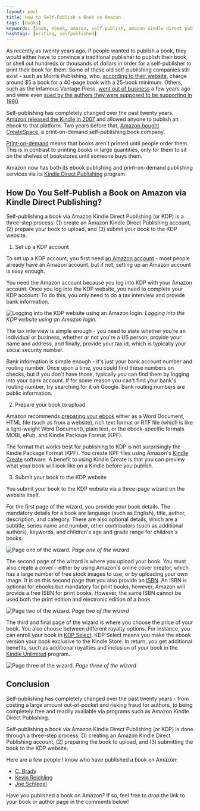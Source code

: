 ```yaml
---
layout: post
title: How to Self-Publish a Book on Amazon
tags: [books]
keywords: [book, ebook, amazon, self-publish, amazon kindle direct publishing, kindle direct publishing, kdp]
hashtags: [writing, selfpublished]
---
```


As recently as twenty years ago, if people wanted to publish a book, they would either have to convince a traditional publisher to publish their book, or shell out hundreds or thousands of dollars in order for a self-publisher to print their book for them. Some of these old self-publishing companies still exist - such as Morris Publishing, who, [according to their website](https://www.morrispublishing.com/pricing/paperback-books/), charge around $5 a book for a 40-page book with a 25-book minimum. Others, such as the infamous Vantage Press, [went out of business](
https://www.publishersweekly.com/pw/by-topic/industry-news/financial-reporting/article/55199-vantage-press-closes.html) a few years ago and were even [sued by the authors they were supposed to be supporting in 1990](https://www.nytimes.com/1990/04/07/nyregion/jurors-vanity-press-review-publisher-defrauded-authors.html).

Self-publishing has completely changed over the past twenty years. [Amazon released the Kindle in 2007](https://www.fool.com/investing/general/2007/11/27/why-kindle-will-change-the-world.aspx) and allowed anyone to publish an ebook to that platform. Two years before that, [Amazon bought CreateSpace](https://www.postandcourier.com/business/amazon-to-move-book-making-warehouse-in-north-charleston-cutting/article_5324cf8c-b5b1-11e6-aae8-fb1a4182e1f2.html), a print-on-demand self-publishing book company. 

[Print-on-demand](https://en.wikipedia.org/wiki/Print_on_demand) means that books aren't printed until people order them. This is in contrast to printing books in large quantities, only for them to sit on the shelves of bookstores until someone buys them.

Amazon now has both its ebook publishing and print-on-demand publishing services via its [Kindle Direct Publishing](https://kdp.amazon.com/) program.

## How Do You Self-Publish a Book on Amazon via Kindle Direct Publishing?

Self-publishing a book via Amazon Kindle Direct Publishing (or KDP) is a three-step process: (1) create an Amazon Kindle Direct Publishing account, (2) prepare your book to upload, and (3) submit your book to the KDP website.

1. Set up a KDP account

To set up a KDP account, you first need [an Amazon account](https://www.amazon.com/) - most people already have an Amazon account, but if not, setting up an Amazon account is easy enough.

You need the Amazon account because you log into KDP with your Amazon account. Once you log into the KDP website, you need to complete your KDP account. To do this, you only need to do a tax interview and provide bank information.

![Logging into the KDP website using an Amazon login.](/images/amazon-screenshots/kpd/kdp-login.png)
*Logging into the KDP website using an Amazon login.*

The tax interview is simple enough - you need to state whether you're an individual or business, whether or not you're a US person, provide your name and address, and finally, provide your tax id, which is typically your social security number.

Bank information is simple enough - it's just your bank account number and routing number. Once upon a time, you could find these numbers on checks, but if you don't have those, typically you can find them by logging into your bank account. If for some reason you can't find your bank's routing number, try searching for it on Google. Bank routing numbers are public information.

2. Prepare your book to upload

Amazon recommends [preparing your ebook](https://kdp.amazon.com/en_US/help/topic/G200634390) either as a Word Document, HTML file (such as from a website), rich text format or RTF file (which is like a light-weight Word Document), plain text, or the ebook-specific formats MOBI, ePub, and Kindle Package Format (KPF).

The format that works best for publishing to KDP is not surprisingly the Kindle Package Format (KPF). You create KPF files using Amazon's [Kindle Create](https://kdp.amazon.com/en_US/help/topic/GHU4YEWXQGNLU94T) software. A benefit to using Kindle Create is that you can preview what your book will look like on a Kindle before you publish.

3. Submit your book to the KDP website

You submit your book to the KDP website via a three-page wizard on the website itself.

For the first page of the wizard, you provide your book details. The mandatory details for a book are language (such as English), title, author, description, and category. There are also optional details, which are a subtitle, series name and number, other contributors (such as additional authors), keywords, and children's age and grade range for children's books.

![Page one of the wizard.](/images/amazon-screenshots/kpd/wizard-page-one.png)
*Page one of the wizard*

The second page of the wizard is where you upload your book. You must also create a cover - either by using Amazon's online cover creator, which has a large number of free stock images to use, or by uploading your own image. It is on this second page that you also provide an [ISBN](https://en.wikipedia.org/wiki/International_Standard_Book_Number). An ISBN is optional for ebooks but mandatory for print books, however, Amazon will provide a free ISBN for print books. However, the same ISBN cannot be used both the print edition and electronic edition of a book.

![Page two of the wizard.](/images/amazon-screenshots/kpd/wizard-page-two.png)
*Page two of the wizard*

The third and final page of the wizard is where you choose the price of your book. You also choose between different royalty options. For instance, you can enroll your book in [KDP Select](https://kdp.amazon.com/en_US/select). KDP Select means you make the ebook version your book exclusive to the Kindle Store. In return, you get additional benefits, such as additional royalties and inclusion of your book in the [Kindle Unlimited](https://www.amazon.com/kindle-dbs/hz/signup/?tag=hendrixjoseph-20) program.

![Page three of the wizard.](/images/amazon-screenshots/kpd/wizard-page-three.png)
*Page three of the wizard*

## Conclusion

Self-publishing has completely changed over the past twenty years - from costing a large amount out-of-pocket and risking fraud for authors, to being completely free and readily available via programs such as Amazon Kindle Direct Publishing.

Self-publishing a book via Amazon Kindle Direct Publishing (or KDP) is done through a three-step process: (1) creating an Amazon Kindle Direct Publishing account, (2) preparing the book to upload, and (3) submitting the book to the KDP website.

Here are a few people I know who have published a book on Amazon:

* [C. Brady](https://www.amazon.com/C.-Brady/e/B078WFMMB7/)
* [Kevin Reichling](https://www.amazon.com/s/?search-alias=digital-text&field-author=Kevin+L.+Reichling)
* [Joe Schlegel](https://www.amazon.com/Joe-Schlegel/e/B009SASEMY/)

Have you published a book on Amazon? If so, feel free to drop the link to your book or author page in the comments below!

